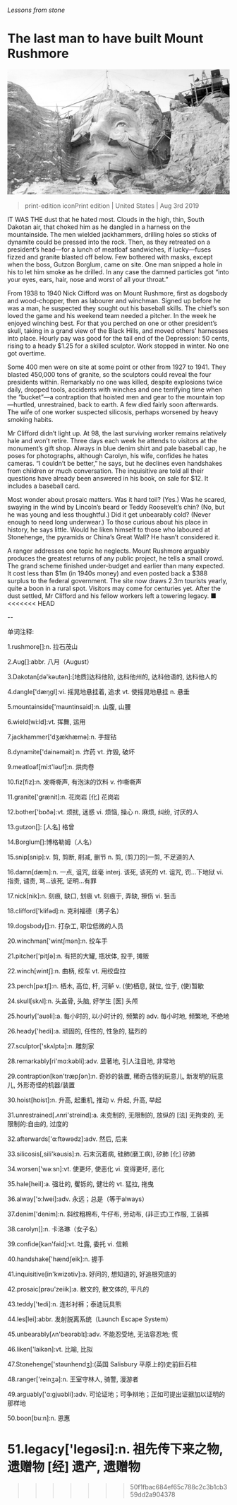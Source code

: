 ###### Lessons from stone

# The last man to have built Mount Rushmore 

![image](images/20190803_USP504.jpg) 

> print-edition iconPrint edition | United States | Aug 3rd 2019 

IT WAS THE dust that he hated most. Clouds in the high, thin, South Dakotan air, that choked him as he dangled in a harness on the mountainside. The men wielded jackhammers, drilling holes so sticks of dynamite could be pressed into the rock. Then, as they retreated on a president’s head—for a lunch of meatloaf sandwiches, if lucky—fuses fizzed and granite blasted off below. Few bothered with masks, except when the boss, Gutzon Borglum, came on site. One man snipped a hole in his to let him smoke as he drilled. In any case the damned particles got “into your eyes, ears, hair, nose and worst of all your throat.” 

From 1938 to 1940 Nick Clifford was on Mount Rushmore, first as dogsbody and wood-chopper, then as labourer and winchman. Signed up before he was a man, he suspected they sought out his baseball skills. The chief’s son loved the game and his weekend team needed a pitcher. In the week he enjoyed winching best. For that you perched on one or other president’s skull, taking in a grand view of the Black Hills, and moved others’ harnesses into place. Hourly pay was good for the tail end of the Depression: 50 cents, rising to a heady $1.25 for a skilled sculptor. Work stopped in winter. No one got overtime. 

Some 400 men were on site at some point or other from 1927 to 1941. They blasted 450,000 tons of granite, so the sculptors could reveal the four presidents within. Remarkably no one was killed, despite explosions twice daily, dropped tools, accidents with winches and one terrifying time when the “bucket”—a contraption that hoisted men and gear to the mountain top—hurtled, unrestrained, back to earth. A few died fairly soon afterwards. The wife of one worker suspected silicosis, perhaps worsened by heavy smoking habits. 

Mr Clifford didn’t light up. At 98, the last surviving worker remains relatively hale and won’t retire. Three days each week he attends to visitors at the monument’s gift shop. Always in blue denim shirt and pale baseball cap, he poses for photographs, although Carolyn, his wife, confides he hates cameras. “I couldn’t be better,” he says, but he declines even handshakes from children or much conversation. The inquisitive are told all their questions have already been answered in his book, on sale for $12. It includes a baseball card. 

Most wonder about prosaic matters. Was it hard toil? (Yes.) Was he scared, swaying in the wind by Lincoln’s beard or Teddy Roosevelt’s chin? (No, but he was young and less thoughtful.) Did it get unbearably cold? (Never enough to need long underwear.) To those curious about his place in history, he says little. Would he liken himself to those who laboured at Stonehenge, the pyramids or China’s Great Wall? He hasn’t considered it. 

A ranger addresses one topic he neglects. Mount Rushmore arguably produces the greatest returns of any public project, he tells a small crowd. The grand scheme finished under-budget and earlier than many expected. It cost less than $1m (in 1940s money) and even posted back a $388 surplus to the federal government. The site now draws 2.3m tourists yearly, quite a boon in a rural spot. Visitors may come for centuries yet. After the dust settled, Mr Clifford and his fellow workers left a towering legacy. ■ 
<<<<<<< HEAD

-- 

 单词注释:

1.rushmore[]:n. 拉石茂山 

2.Aug[]:abbr. 八月（August） 

3.Dakotan[dә'kәutәn]:[地质]达科他阶, 达科他州的, 达科他语的, 达科他人的 

4.dangle['dæŋgl]:vi. 摇晃地悬挂着, 追求 vt. 使摇晃地悬挂 n. 悬垂 

5.mountainside['mauntinsaid]:n. 山腹, 山腰 

6.wield[wi:ld]:vt. 挥舞, 运用 

7.jackhammer['dʒækhæmә]:n. 手提钻 

8.dynamite['dainәmait]:n. 炸药 vt. 炸毁, 破坏 

9.meatloaf[mi:t'ləʊf]:n. 烘肉卷 

10.fiz[fiz]:n. 发嘶嘶声, 有泡沫的饮料 v. 作嘶嘶声 

11.granite['grænit]:n. 花岗岩 [化] 花岗岩 

12.bother['bɒðә]:vt. 烦扰, 迷惑 vi. 烦恼, 操心 n. 麻烦, 纠纷, 讨厌的人 

13.gutzon[]: [人名] 格曾 

14.Borglum[]:博格勒姆（人名） 

15.snip[snip]:v. 剪, 剪断, 削减, 删节 n. 剪, (剪刀的)一剪, 不足道的人 

16.damn[dæm]:n. 一点, 诅咒, 丝毫 interj. 该死, 该死的 vt. 诅咒, 罚...下地狱 vi. 指责, 谴责, 骂...该死, 证明...有罪 

17.nick[nik]:n. 刻痕, 缺口, 划痕 vt. 刻痕于, 弄缺, 擦伤 vi. 狙击 

18.clifford['klifәd]:n. 克利福德（男子名） 

19.dogsbody[]:n. 打杂工, 职位低微的人员 

20.winchman['wintʃmәn]:n. 绞车手 

21.pitcher['pitʃә]:n. 有把的大罐, 瓶状体, 投手, 摊贩 

22.winch[wintʃ]:n. 曲柄, 绞车 vt. 用绞盘拉 

23.perch[pә:tʃ]:n. 栖木, 高位, 杆, 河鲈 v. (使)栖息, 就位, 位于, (使)暂歇 

24.skull[skʌl]:n. 头盖骨, 头脑, 好学生 [医] 头颅 

25.hourly['auәli]:a. 每小时的, 以小时计的, 频繁的 adv. 每小时地, 频繁地, 不绝地 

26.heady['hedi]:a. 顽固的, 任性的, 性急的, 猛烈的 

27.sculptor['skʌlptә]:n. 雕刻家 

28.remarkably[ri'mɑ:kәbli]:adv. 显著地, 引人注目地, 非常地 

29.contraption[kәn'træpʃәn]:n. 奇妙的装置, 稀奇古怪的玩意儿, 新发明的玩意儿, 外形奇怪的机器/装置 

30.hoist[hɒist]:n. 升高, 起重机, 推动 v. 升起, 升高, 举起 

31.unrestrained[.ʌnri'streind]:a. 未克制的, 无限制的, 放纵的 [法] 无拘束的, 无限制的:自由的, 过度的 

32.afterwards['ɑ:ftәwәdz]:adv. 然后, 后来 

33.silicosis[,sili'kәusis]:n. 石末沉着病, 硅肺(磨工病), 矽肺 [化] 矽肺 

34.worsen['wә:sn]:vt. 使更坏, 使恶化 vi. 变得更坏, 恶化 

35.hale[heil]:a. 强壮的, 矍铄的, 健壮的 vt. 猛拉, 拖曳 

36.alway['ɔ:lwei]:adv. 永远；总是（等于always） 

37.denim['denim]:n. 斜纹粗棉布, 牛仔布, 劳动布, (非正式)工作服, 工装裤 

38.carolyn[]:n. 卡洛琳（女子名） 

39.confide[kәn'faid]:vt. 吐露, 委托 vi. 信赖 

40.handshake['hændʃeik]:n. 握手 

41.inquisitive[in'kwizәtiv]:a. 好问的, 想知道的, 好追根究底的 

42.prosaic[prәu'zeiik]:a. 散文的, 散文体的, 平凡的 

43.teddy['tedi]:n. 连衫衬裤；泰迪玩具熊 

44.les[lei]:abbr. 发射脱离系统（Launch Escape System） 

45.unbearably[ʌn'beərəblɪ]:adv. 不能忍受地, 无法容忍地; 慌 

46.liken['laikәn]:vt. 比喻, 比拟 

47.Stonehenge['stәunhendʒ]:(英国 Salisbury 平原上的)史前巨石柱 

48.ranger['reinʒә]:n. 王室守林人, 骑警, 漫游者 

49.arguably['ɑ:ɡjuәbli]:adv. 可论证地；可争辩地；正如可提出证据加以证明的那样地 

50.boon[bu:n]:n. 恩惠 

51.legacy['legәsi]:n. 祖先传下来之物, 遗赠物 [经] 遗产, 遗赠物 
=======
>>>>>>> 50f1fbac684ef65c788c2c3b1cb359dd2a904378

